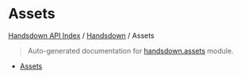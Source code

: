 # Assets

[Handsdown API Index](../../README.md#handsdown-api-index) /
[Handsdown](../index.md#handsdown) /
Assets

> Auto-generated documentation for [handsdown.assets](https://github.com/vemel/handsdown/blob/main/handsdown/assets/__init__.py) module.

- [Assets](#assets)
